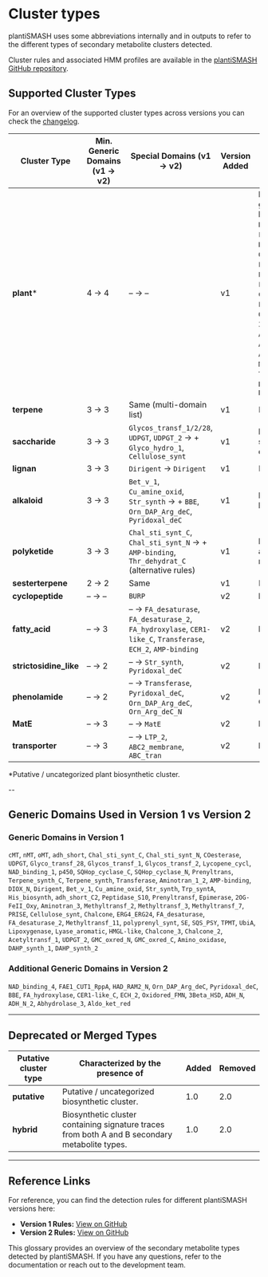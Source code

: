 # Cluster types 

plantiSMASH uses some abbreviations internally and in outputs to refer to the different
types of secondary metabolite clusters detected.

Cluster rules and associated HMM profiles are available in the [plantiSMASH GitHub repository](https://github.com/plantismash/plantismash/). 


## Supported Cluster Types

For an overview of the supported cluster types across versions you can check the [changelog](./changelog/2.0.md). 


| Cluster Type         | Min. Generic Domains (v1 → v2) | Special Domains (v1 → v2)                                        | Version Added | Rule Changes |
|----------------------|-------------------------------|------------------------------------------------------------------|----------------|---------------|
| **plant***            | 4 → 4                         | – → –                                                            | v1             | **Expanded generic domain list**: added `NAD_binding_4`, `FAE1_CUT1_RppA`, `HAD_RAM2_N`, `Orn_DAP_Arg_deC`, `Pyridoxal_deC`, `BBE`, `FA_hydroxylase`, `CER1-like_C`, `ECH_2`, `Oxidored_FMN`, `3Beta_HSD`, `ADH_N`, `ADH_N_2`, `Abhydrolase_3`, `Aldo_ket_red`, `Methyltransf_11`, `TPMT`, `DAHP_synth_1`, `DAHP_synth_2` |
| **terpene**          | 3 → 3                         | Same (multi-domain list)                                         | v1             | No changes |
| **saccharide**       | 3 → 3                         | `Glycos_transf_1/2/28`, `UDPGT`, `UDPGT_2` → + `Glyco_hydro_1`, `Cellulose_synt` | v1 | **Expanded special domains** |
| **lignan**           | 3 → 3                         | `Dirigent` → `Dirigent`                                          | v1             | No changes |
| **alkaloid**         | 3 → 3                         | `Bet_v_1`, `Cu_amine_oxid`, `Str_synth` → + `BBE`, `Orn_DAP_Arg_deC`, `Pyridoxal_deC` | v1 | **Expanded rule logic** (OR logic) |
| **polyketide**       | 3 → 3                         | `Chal_sti_synt_C`, `Chal_sti_synt_N` → + `AMP-binding`, `Thr_dehydrat_C` (alternative rules) | v1 | **Multiple alternative rules added** |
| **sesterterpene**    | 2 → 2                         | Same                                                              | v1             | No changes |
| **cyclopeptide**     | – → –                         | `BURP`                                                            | v2             | **New rule** |
| **fatty_acid**       | – → 3                         | – → `FA_desaturase`, `FA_desaturase_2`, `FA_hydroxylase`, `CER1-like_C`, `Transferase`, `ECH_2`, `AMP-binding` | v2 | **New rule** |
| **strictosidine_like** | – → 2                       | – → `Str_synth`, `Pyridoxal_deC`                                  | v2             | **New rule** |
| **phenolamide**      | – → 2                         | – → `Transferase`, `Pyridoxal_deC`, `Orn_DAP_Arg_deC`, `Orn_Arg_deC_N` | v2 | **New rule with OR logic** |
| **MatE**             | – → 3                         | – → `MatE`                                                        | v2             | **New rule** |
| **transporter**      | – → 3                         | – → `LTP_2`, `ABC2_membrane`, `ABC_tran`                          | v2             | **New rule** |



*Putative / uncategorized plant biosynthetic cluster.

-- 

## Generic Domains Used in Version 1 vs Version 2

### Generic Domains in Version 1

`cMT`, `nMT`, `oMT`, `adh_short`, `Chal_sti_synt_C`, `Chal_sti_synt_N`, `COesterase`, `UDPGT`, `Glyco_transf_28`, `Glycos_transf_1`, `Glycos_transf_2`, `Lycopene_cycl`, `NAD_binding_1`, `p450`, `SQHop_cyclase_C`, `SQHop_cyclase_N`, `Prenyltrans`, `Terpene_synth_C`, `Terpene_synth`, `Transferase`, `Aminotran_1_2`, `AMP-binding`, `DIOX_N`, `Dirigent`, `Bet_v_1`, `Cu_amine_oxid`, `Str_synth`, `Trp_syntA`, `His_biosynth`, `adh_short_C2`, `Peptidase_S10`, `Prenyltransf`, `Epimerase`, `2OG-FeII_Oxy`, `Aminotran_3`, `Methyltransf_2`, `Methyltransf_3`, `Methyltransf_7`, `PRISE`, `Cellulose_synt`, `Chalcone`, `ERG4_ERG24`, `FA_desaturase`, `FA_desaturase_2`, `Methyltransf_11`, `polyprenyl_synt`, `SE`, `SQS_PSY`, `TPMT`, `UbiA`, `Lipoxygenase`, `Lyase_aromatic`, `HMGL-like`, `Chalcone_3`, `Chalcone_2`, `Acetyltransf_1`, `UDPGT_2`, `GMC_oxred_N`, `GMC_oxred_C`, `Amino_oxidase`, `DAHP_synth_1`, `DAHP_synth_2`

### Additional Generic Domains in Version 2

`NAD_binding_4`, `FAE1_CUT1_RppA`, `HAD_RAM2_N`, `Orn_DAP_Arg_deC`, `Pyridoxal_deC`, `BBE`, `FA_hydroxylase`, `CER1-like_C`, `ECH_2`, `Oxidored_FMN`, `3Beta_HSD`, `ADH_N`, `ADH_N_2`, `Abhydrolase_3`, `Aldo_ket_red`


---

## **Deprecated or Merged Types**
| Putative cluster type | Characterized by the presence of | Added | Removed |
|-------|-------------|---------|---------|
| **putative** | Putative / uncategorized biosynthetic cluster. | 1.0 | 2.0 |
| **hybrid** | Biosynthetic cluster containing signature traces from both A and B secondary metabolite types. | 1.0 | 2.0 |

---
## Reference Links

For reference, you can find the detection rules for different plantiSMASH versions here:

- **Version 1 Rules:** [View on GitHub](https://github.com/plantismash/plantismash/releases/tag/1.0/antismash/generic_modules/hmm_detection/plants/cluster_rules.txt/)
- **Version 2 Rules:** [View on GitHub](https://github.com/plantismash/plantismash/releases/tag/2.0-beta2)


This glossary provides an overview of the secondary metabolite types detected by plantiSMASH. If you have any questions, refer to the documentation or reach out to the development team.

